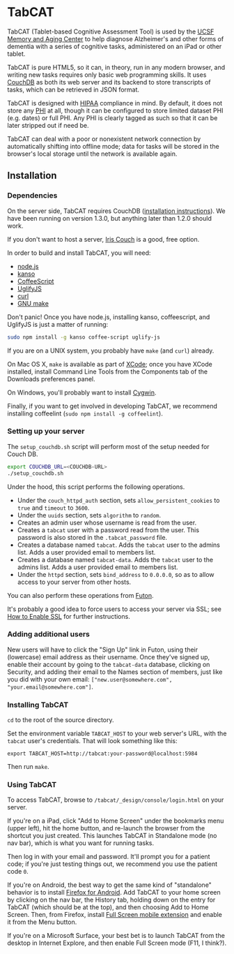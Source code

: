TabCAT
======

TabCAT (Tablet-based Cognitive Assessment Tool) is used by the [UCSF Memory and Aging Center](http://mac.ucsf.edu) to help diagnose Alzheimer's and other forms of dementia with a series of cognitive tasks, administered on an iPad or other tablet.

TabCAT is pure HTML5, so it can, in theory, run in any modern browser, and writing new tasks requires only basic web programming skills. It uses [CouchDB](http://couchdb.apache.org/) as both its web server and its backend to store transcripts of tasks, which can be retrieved in JSON format.

TabCAT is designed with [HIPAA](http://www.hhs.gov/ocr/privacy/) compliance in mind. By default, it does not store any [PHI](http://www.hhs.gov/ocr/privacy/hipaa/understanding/coveredentities/De-identification/guidance.html#protected) at all, though it can be configured to store limited dataset PHI (e.g. dates) or full PHI. Any PHI is clearly tagged as such so that it can be later stripped out if need be.

TabCAT can deal with a poor or nonexistent network connection by automatically shifting into offline mode; data for tasks will be stored in the browser's local storage until the network is available again.

Installation
------------

### Dependencies

On the server side, TabCAT requires CouchDB ([installation instructions](http://docs.couchdb.org/en/latest/install/index.html)). We have been running on version 1.3.0, but anything later than 1.2.0 should work.

If you don't want to host a server, [Iris Couch](http://www.iriscouch.com/) is a good, free option.

In order to build and install TabCAT, you will need:

 * [node.js](http://nodejs.org/)
 * [kanso](http://kan.so)
 * [CoffeeScript](http://coffeescript.org/)
 * [UglifyJS](https://github.com/mishoo/UglifyJS2)
 * [curl](http://curl.haxx.se/download.html)
 * [GNU make](http://www.gnu.org/software/make/)

Don't panic! Once you have node.js, installing kanso, coffeescript, and UglifyJS is just a matter of running:

```sh
sudo npm install -g kanso coffee-script uglify-js
```

If you are on a UNIX system, you probably have `make` (and `curl`) already.

On Mac OS X, `make` is available as part of [XCode](https://developer.apple.com/xcode/); once you have XCode installed, install Command Line Tools from the Components tab of the Downloads preferences panel.

On Windows, you'll probably want to install [Cygwin](http://www.cygwin.com/).

Finally, if you want to get involved in developing TabCAT, we recommend installing coffeelint (`sudo npm install -g coffeelint`).

### Setting up your server

The `setup_couchdb.sh` script will perform most of the setup needed for Couch DB.

```sh
export COUCHDB_URL=<COUCHDB-URL>
./setup_couchdb.sh
```
Under the hood, this script performs the following operations.

* Under the `couch_httpd_auth` section, sets `allow_persistent_cookies` to `true` and `timeout` to `3600`.
* Under the `uuids` section, sets `algorithm` to `random`.
* Creates an admin user whose username is read from the user.
* Creates a `tabcat` user with a password read from the user. This password is also stored in the `.tabcat_password` file.
* Creates a database named `tabcat`. Adds the `tabcat` user to the admins list. Adds a user provided email to members list.
* Creates a database named `tabcat-data`. Adds the `tabcat` user to the admins list. Adds a user provided email to members list.
* Under the `httpd` section, sets `bind_address` to `0.0.0.0`, so as to allow access to your server from other hosts.

You can also perform these operations from [Futon](http://wiki.apache.org/couchdb/Getting_started_with_Futon).

It's probably a good idea to force users to access your server via SSL; see [How to Enable SSL](http://wiki.apache.org/couchdb/How_to_enable_SSL) for further instructions.

### Adding additional users

New users will have to click the "Sign Up" link in Futon, using their (lowercase) email address as their username. Once they've signed up, enable their account by going to the `tabcat-data` database, clicking on Security, and adding their email to the Names section of members, just like you did with your own email: `["new.user@somewhere.com", "your.email@somewhere.com"]`.

### Installing TabCAT

`cd` to the root of the source directory.

Set the environment variable `TABCAT_HOST` to your web server's URL, with the `tabcat` user's credentials. That will look something like this:

`export TABCAT_HOST=http://tabcat:your-password@localhost:5984`

Then run `make`.

### Using TabCAT

To access TabCAT, browse to `/tabcat/_design/console/login.html` on your server.

If you're on a iPad, click "Add to Home Screen" under the bookmarks menu (upper left), hit the home button, and re-launch the browser from the shortcut you just created. This launches TabCAT in Standalone mode (no nav bar), which is what you want for running tasks.

Then log in with your email and password. It'll prompt you for a patient code; if you're just testing things out, we recommend you use the patient code `0`.

If you're on Android, the best way to get the same kind of "standalone" behavior is to install [Firefox for Android](https://play.google.com/store/apps/details?id=org.mozilla.firefox). Add TabCAT to your home screen by clicking on the nav bar, the History tab, holding down on the entry for TabCAT (which should be at the top), and then choosing Add to Home Screen. Then, from Firefox, install [Full Screen mobile extension](https://addons.mozilla.org/En-us/mobile/addon/full-screen-252573/) and enable it from the Menu button.

If you're on a Microsoft Surface, your best bet is to launch TabCAT from the desktop in Internet Explore, and then enable Full Screen mode (F11, I think?).
